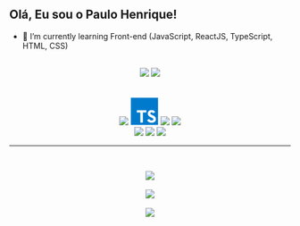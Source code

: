 ## Olá, Eu sou o Paulo Henrique!

- 🌱 I’m currently learning Front-end (JavaScript, ReactJS, TypeScript, HTML, CSS)
<br>

<div  align="center">
  <img  height="150em" src="https://github-readme-stats.vercel.app/api?username=phpaulohenrique&count_private=true&show_icons=true&theme=github_dark"/>
  
  <img height="150em" src="https://github-readme-stats.vercel.app/api/top-langs/?username=phpaulohenrique&layout=compact&theme=github_dark"/>
</div>
<br>
<br>

<div align="center">
  <img width="50px" src="https://cdn.jsdelivr.net/gh/devicons/devicon/icons/javascript/javascript-plain.svg" />

  <img width="50px" src="https://github.com/devicons/devicon/blob/v2.15.1/icons/typescript/typescript-original.svg" />
  <img width="50px"  src="https://cdn.jsdelivr.net/gh/devicons/devicon/icons/css3/css3-plain.svg" />
  <img width="50px" src="https://cdn.jsdelivr.net/gh/devicons/devicon/icons/html5/html5-plain.svg" />
  <br>
  
  <img width="50px" src="https://cdn.jsdelivr.net/gh/devicons/devicon/icons/react/react-original.svg" />
  <img width="50px" src="https://cdn.jsdelivr.net/gh/devicons/devicon/icons/sass/sass-original.svg" />
  <img width="50px" src="https://cdn.jsdelivr.net/gh/devicons/devicon/icons/nextjs/nextjs-line.svg" />
  
  
  

</div>
<hr>  
<br>

<div align="center">
  
  <a  href="mailto:paulo.henrique1080p@gmail.com" target="_blank"><img src="https://img.shields.io/badge/Gmail-D14836?style=for-the-badge&logo=gmail&logoColor=white" target="_blank"/></a>
  
  <a   href="https://www.linkedin.com/in/paulo-henrique-da-s-melo-857965187/" target="_blank"><img src="https://img.shields.io/badge/LinkedIn-0077B5?style=for-the-badge&logo=linkedin&logoColor=white" target="_blank"/></a>
  
  <a href="https://www.instagram.com/ph_paulohmelo/" target="_blank"><img src="https://img.shields.io/badge/Instagram-E4405F?style=for-the-badge&logo=instagram&logoColor=white" target="_blank"/></a>
  
</div>
